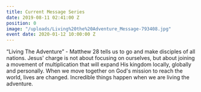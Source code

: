 ```yaml
---
title: Current Message Series
date: 2019-08-11 02:41:00 Z
position: 0
image: "/uploads/Living%20the%20Adventure_Message-793408.jpg"
event date: 2020-01-12 10:00:00 Z
---
```


“Living The Adventure” - Matthew 28 tells us to go and make disciples of all nations. Jesus' charge is not about focusing on ourselves, but about joining a movement of multiplication that will expand His kingdom locally, globally and personally. When we move together on God's mission to reach the world, lives are changed. Incredible things happen when we are living the adventure.